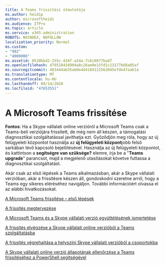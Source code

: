 ```yaml
---
title: A Teams frissítési útmutatója
ms.author: heidip
author: microsoftheidi
ms.audience: ITPro
ms.topic: article
ms.service: o365-administration
ROBOTS: NOINDEX, NOFOLLOW
localization_priority: Normal
ms.custom:
- "982"
- "4000006"
ms.assetid: 0530bbd2-255c-434f-a24a-7c6c0877bad7
ms.openlocfilehash: d79518434904a8c26ae0e15fd1c23177b68a05af
ms.sourcegitcommit: 483444ab35ab0e4d410d121562045efde47aa61a
ms.translationtype: MT
ms.contentlocale: hu-HU
ms.lasthandoff: 09/14/2020
ms.locfileid: "47653551"
---
```

# <a name="microsoft-teams-upgrade"></a>A Microsoft Teams frissítése

**Fontos**: Ha a Skype vállalati online verzióról a Microsoft Teams csak a Teams-beli verziójára frissített, de még nem áll készen, a támogatási diagnosztikai szolgáltatással javíthatja ezt. Győződjön meg róla, hogy az új felügyeleti központot használja az **új felügyeleti központ**jobb felső sarkában lévő kapcsoló bejelölésével. Használja az új felügyeleti központot, és kattintson a **segítségre van szüksége?** elemre, írja be a "**Teams upgrade**" parancsot, majd a megjelenő utasításokat követve futtassa a diagnosztikai szolgáltatást.

Akár csak az első lépések a Teams alkalmazásban, akár a Skype vállalati verzióban, akár a frissítésre készen áll, gondoskodni szeretne arról, hogy a Teams egy sikeres eléréséhez navigáljon. További információért olvassa el az alábbi hivatkozásokat.

[A Microsoft Teams frissítése – első lépések](https://docs.microsoft.com/MicrosoftTeams/upgrade-start-here)

[A frissítés megtervezése](https://docs.microsoft.com/MicrosoftTeams/upgrade-plan-journey)

[A Microsoft Teams és a Skype vállalati verzió együttélésének ismertetése](https://docs.microsoft.com/MicrosoftTeams/teams-and-skypeforbusiness-coexistence-and-interoperability)

[A frissítés elvégzése a Skype vállalati online verzióból a Teams szolgáltatásba](https://docs.microsoft.com/MicrosoftTeams/upgrade-to-teams-execute-skypeforbusinessonline)

[A frissítés végrehajtása a helyszíni Skype vállalati verzióból a csoportokba](https://docs.microsoft.com/MicrosoftTeams/upgrade-to-teams-execute-skypeforbusinesshybridonprem)
 
[A Skype vállalati online verzió állapotának ellenőrzése a Teams frissítéséhez a PowerShell segítségével](https://docs.microsoft.com/powershell/module/skype/get-csteamsupgradestatus?view=skype-ps)